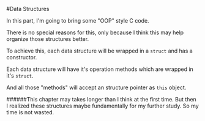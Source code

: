 #Data Structures

In this part, I'm going to bring some "OOP" style C code.

There is no special reasons for this, only because I think this may help organize those structures better.

To achieve this, each data structure will be wrapped in a `struct` and has a constructor.

Each data structure will have it's operation methods which are wrapped in it's `struct`. 

And all those "methods" will accept an structure pointer as `this` object.

######This chapter may takes longer than I think at the first time. But then I realized these structures maybe fundamentally for my further study. So my time is not wasted.
